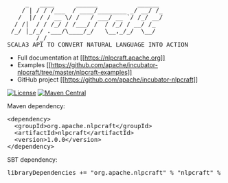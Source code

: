 <pre>
     _   ____      ______           ______ 
    / | / / /___  / ____/________ _/ __/ /_
   /  |/ / / __ \/ /   / ___/ __ `/ /_/ __/
  / /|  / / /_/ / /___/ /  / /_/ / __/ /_  
 /_/ |_/_/ .___/\____/_/   \__,_/_/  \__/  
        /_/                                 
SCALA3 API TO CONVERT NATURAL LANGUAGE INTO ACTION
</pre>

- Full documentation at [[https://nlpcraft.apache.org]]
- Examples [[https://github.com/apache/incubator-nlpcraft/tree/master/nlpcraft-examples]]
- GitHub project [[https://github.com/apache/incubator-nlpcraft]]

[![License](https://img.shields.io/badge/license-Apache%202-blue.svg)](https://raw.githubusercontent.com/apache/opennlp/master/LICENSE)
[![Maven Central](https://img.shields.io/maven-central/v/org.apache.nlpcraft/nlpcraft)](https://search.maven.org/artifact/org.apache.nlpcraft/nlpcraft)

Maven dependency:
<pre>
&lt;dependency&gt;
  &lt;groupId&gt;org.apache.nlpcraft&lt;/groupId&gt;
  &lt;artifactId&gt;nlpcraft&lt;/artifactId&gt;
  &lt;version&gt;1.0.0&lt;/version&gt;
&lt;/dependency&gt;
</pre>

SBT dependency:
<pre>
libraryDependencies += "org.apache.nlpcraft" % "nlpcraft" % "1.0.0"
</pre>
